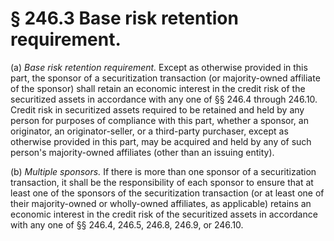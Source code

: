 # § 246.3   Base risk retention requirement.

(a) *Base risk retention requirement.* Except as otherwise provided in this part, the sponsor of a securitization transaction (or majority-owned affiliate of the sponsor) shall retain an economic interest in the credit risk of the securitized assets in accordance with any one of §§ 246.4 through 246.10. Credit risk in securitized assets required to be retained and held by any person for purposes of compliance with this part, whether a sponsor, an originator, an originator-seller, or a third-party purchaser, except as otherwise provided in this part, may be acquired and held by any of such person's majority-owned affiliates (other than an issuing entity).


(b) *Multiple sponsors.* If there is more than one sponsor of a securitization transaction, it shall be the responsibility of each sponsor to ensure that at least one of the sponsors of the securitization transaction (or at least one of their majority-owned or wholly-owned affiliates, as applicable) retains an economic interest in the credit risk of the securitized assets in accordance with any one of §§ 246.4, 246.5, 246.8, 246.9, or 246.10.





